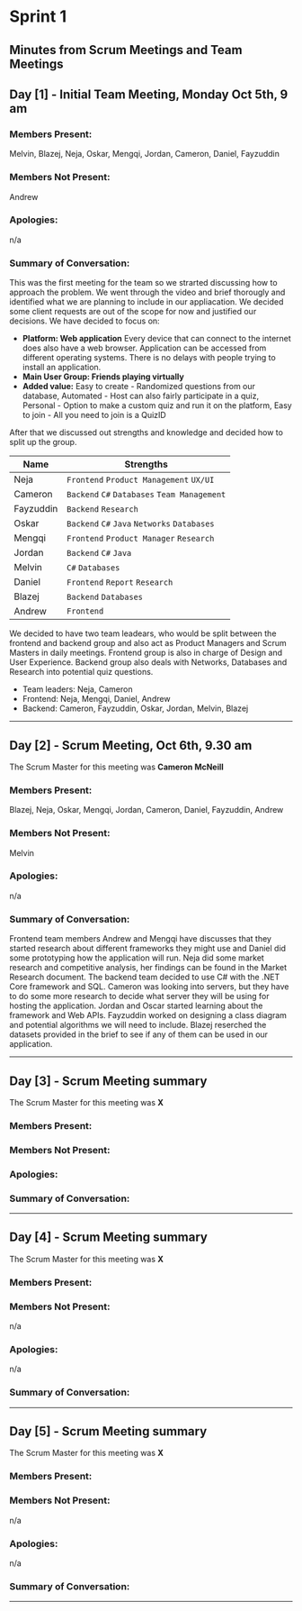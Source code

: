 # Sprint 1
## Minutes from Scrum Meetings and Team Meetings

## Day [1] - Initial Team Meeting, Monday Oct 5th, 9 am

### Members Present:
Melvin, Blazej, Neja, Oskar, Mengqi, Jordan, Cameron, Daniel, Fayzuddin

### Members Not Present:
Andrew

### Apologies:
n/a

### Summary of Conversation:
This was the first meeting for the team so we strarted discussing how to approach the problem. We went through the video and brief thorougly and identified what we are planning to include in our appliacation. We decided some client requests are out of the scope for now and justified our decisions.
We have decided to focus on:
* **Platform: Web application** Every device that can connect to the internet does also have a web browser. Application can be accessed from different operating systems. There is no delays with people trying to install an application.
* **Main User Group: Friends playing virtually** 
* **Added value:** Easy to create - Randomized questions from our database, Automated - Host can also fairly participate in a quiz, Personal - Option to make a custom quiz and run it on the platform, Easy to join - All you need to join is a QuizID

After that we discussed out strengths and knowledge and decided how to split up the group.

| Name | Strengths |
| ------------- |-------------|
| Neja | `Frontend` `Product Management` `UX/UI` |
| Cameron | `Backend` `C#` `Databases` `Team Management` |
| Fayzuddin | `Backend` `Research` |
| Oskar | `Backend` `C#` `Java` `Networks` `Databases` |
| Mengqi | `Frontend` `Product Manager` `Research` |
| Jordan | `Backend` `C#` `Java` |
| Melvin | `C#` `Databases` |
| Daniel | `Frontend` `Report` `Research` |
| Blazej | `Backend` `Databases` |
| Andrew | `Frontend` |

We decided to have two team leadears, who would be split between the frontend and backend group and also act as Product Managers and Scrum Masters in daily meetings. Frontend group is also in charge of Design and User Experience. Backend group also deals with Networks, Databases and Research into potential quiz questions.
* Team leaders: Neja, Cameron
* Frontend: Neja, Mengqi, Daniel, Andrew
* Backend: Cameron, Fayzuddin, Oskar, Jordan, Melvin, Blazej

---

## Day [2] - Scrum Meeting, Oct 6th, 9.30 am
The Scrum Master for this meeting was **Cameron McNeill**

### Members Present:
Blazej, Neja, Oskar, Mengqi, Jordan, Cameron, Daniel, Fayzuddin, Andrew

### Members Not Present:
Melvin

### Apologies:
n/a

### Summary of Conversation:
Frontend team members Andrew and Mengqi have discusses that they started research about different frameworks they might use and Daniel did some prototyping how the application will run. Neja did some market research and competitive analysis, her findings can be found in the Market Research document.
The backend team decided to use C# with the .NET Core framework and SQL. Cameron was looking into servers, but they have to do some more research to decide what server they will be using for hosting the application.
Jordan and Oscar started learning about the framework and Web APIs. Fayzuddin worked on designing a class diagram and potential algorithms we will need to include. Blazej reserched the datasets provided in the brief to see if any of them can be used in our application.


---

## Day [3] - Scrum Meeting summary
The Scrum Master for this meeting was **X**

### Members Present:


### Members Not Present:


### Apologies:


### Summary of Conversation:

---

## Day [4] - Scrum Meeting summary
The Scrum Master for this meeting was **X**

### Members Present:


### Members Not Present:
n/a

### Apologies:
n/a

### Summary of Conversation:


---

## Day [5] - Scrum Meeting summary
The Scrum Master for this meeting was **X**

### Members Present:


### Members Not Present:
n/a

### Apologies:
n/a

### Summary of Conversation:



---
